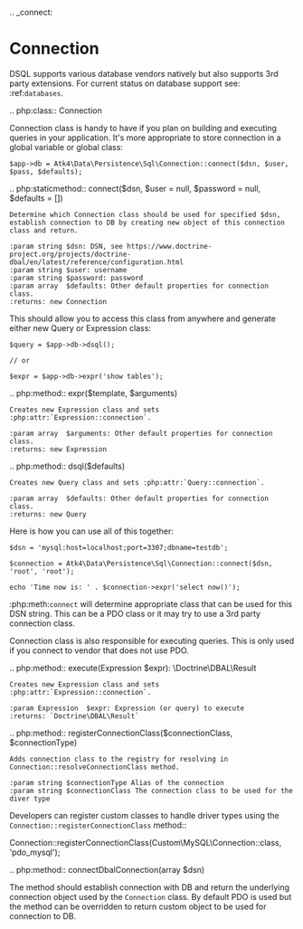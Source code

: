 .. _connect:

# Connection

DSQL supports various database vendors natively but also supports 3rd party
extensions.
For current status on database support see: :ref:`databases`.


.. php:class:: Connection

Connection class is handy to have if you plan on building and executing
queries in your application. It's more appropriate to store
connection in a global variable or global class:

```
$app->db = Atk4\Data\Persistence\Sql\Connection::connect($dsn, $user, $pass, $defaults);
```


.. php:staticmethod:: connect($dsn, $user = null, $password = null, $defaults = [])

    Determine which Connection class should be used for specified $dsn,
    establish connection to DB by creating new object of this connection class and return.

    :param string $dsn: DSN, see https://www.doctrine-project.org/projects/doctrine-dbal/en/latest/reference/configuration.html
    :param string $user: username
    :param string $password: password
    :param array  $defaults: Other default properties for connection class.
    :returns: new Connection


This should allow you to access this class from anywhere and generate either
new Query or Expression class:

```
$query = $app->db->dsql();

// or

$expr = $app->db->expr('show tables');
```


.. php:method:: expr($template, $arguments)

    Creates new Expression class and sets :php:attr:`Expression::connection`.

    :param array  $arguments: Other default properties for connection class.
    :returns: new Expression

.. php:method:: dsql($defaults)

    Creates new Query class and sets :php:attr:`Query::connection`.

    :param array  $defaults: Other default properties for connection class.
    :returns: new Query


Here is how you can use all of this together:

```
$dsn = 'mysql:host=localhost;port=3307;dbname=testdb';

$connection = Atk4\Data\Persistence\Sql\Connection::connect($dsn, 'root', 'root');

echo 'Time now is: ' . $connection->expr('select now()');
```

:php:meth:`connect` will determine appropriate class that can be used for this
DSN string. This can be a PDO class or it may try to use a 3rd party connection
class.

Connection class is also responsible for executing queries. This is only used
if you connect to vendor that does not use PDO.

.. php:method:: execute(Expression $expr): \Doctrine\DBAL\Result

    Creates new Expression class and sets :php:attr:`Expression::connection`.

    :param Expression  $expr: Expression (or query) to execute
    :returns: `Doctrine\DBAL\Result`

.. php:method:: registerConnectionClass($connectionClass, $connectionType)

    Adds connection class to the registry for resolving in Connection::resolveConnectionClass method.

    :param string $connectionType Alias of the connection
    :param string $connectionClass The connection class to be used for the diver type

Developers can register custom classes to handle driver types using the `Connection::registerConnectionClass` method::

   Connection::registerConnectionClass(Custom\MySQL\Connection::class, 'pdo_mysql');

.. php:method:: connectDbalConnection(array $dsn)

   The method should establish connection with DB and return the underlying connection object used by
   the `Connection` class. By default PDO is used but the method can be overridden to return custom object to be
   used for connection to DB.
